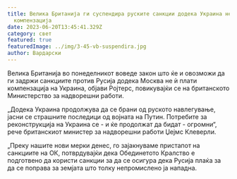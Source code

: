 ```yaml
---
title: Велика Британија ги суспендира руските санкции додека Украина не добие
  компензација
date: 2023-06-20T13:45:41.329Z
category: свет
featured: true
featuredImage: ../img/3-45-vb-suspendira.jpg
author: Вардарски
---
```

Велика Британија во понеделникот воведе закон што ќе и овозможи да ги задржи санкциите против Русија додека Москва не ѝ плати компензација на Украина, објави Ројтерс, повикувајќи се на британското Министерство за надворешни работи.

„Додека Украина продолжува да се брани од руското навлегување, јасни се страшните последици од војната на Путин. Потребите за реконструкција на Украина се - и ќе продолжат да бидат - огромни“, рече британскиот министер за надворешни работи Џејмс Клеверли.

„Преку нашите нови мерки денес, го зајакнуваме пристапот на санкциите на ОК, потврдувајќи дека Обединетото Кралство е подготвено да користи санкции за да се осигура дека Русија плаќа за да се поправа за земјата што толку непромислено ја нападна.